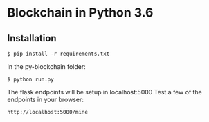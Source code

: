 # Blockchain in Python 3.6

## Installation
```
$ pip install -r requirements.txt
```
In the py-blockchain folder:
```
$ python run.py
```
The flask endpoints will be setup in localhost:5000
Test a few of the endpoints in your browser:
```
http://localhost:5000/mine
```
